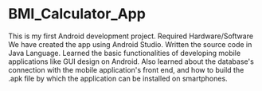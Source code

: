# BMI_Calculator_App
This is my first Android development project.
Required Hardware/Software We have created the app using Android Studio. Written the source code in Java Language.
Learned the basic functionalities of developing mobile applications like GUI design on Android. Also learned about the database's connection with the mobile application's front end, and how to build the .apk file by which the application can be installed on smartphones.

